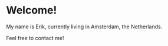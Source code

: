 # Welcome!

My name is Erik, currently living in Amsterdam, the Netherlands.

Feel free to contact me!
